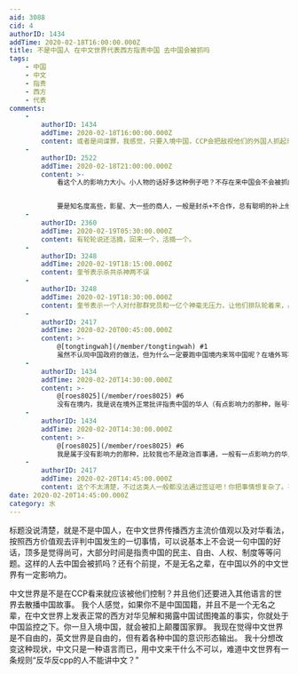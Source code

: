 ```yaml
---
aid: 3088
cid: 4
authorID: 1434
addTime: 2020-02-18T16:00:00.000Z
title: 不是中国人 在中文世界代表西方指责中国 去中国会被抓吗
tags:
    - 中国
    - 中文
    - 指责
    - 西方
    - 代表
comments:
    -
        authorID: 1434
        addTime: 2020-02-18T16:00:00.000Z
        content: 或者是间谍罪，我感觉，只要入境中国，CCP会把敌视他们的外国人抓起来，尽管他们在华并没有任何违法行为。
    -
        authorID: 2522
        addTime: 2020-02-18T21:00:00.000Z
        content: >-
            看这个人的影响力大小。小人物的话好多这种例子吧？不存在来中国会不会被抓的问题，因为入不了境，海关黑名单就卡死了，加拿大的有个华裔模特前些年天天喊中国不民主不自由，然后来参加在海南举办的那个世界小姐大赛，在机场直接被告知不能入境。毕竟这种权利就是主权，也不需要向任何人做什么解释。


            要是知名度高些，影星、大一些的商人，一般是封杀+不合作，总有聪明的补上他们的位置。其实话语权这种东西还是看实力，中文世界的话语权落到有军事经济实力、互联网产业发达、以及市场庞大的CCP手上属于正常现象
    -
        authorID: 2360
        addTime: 2020-02-19T05:30:00.000Z
        content: 有轮轮说还活摘，回来一个，活摘一个。
    -
        authorID: 3248
        addTime: 2020-02-19T18:15:00.000Z
        content: 奎爷表示杀共杀神两不误
    -
        authorID: 3248
        addTime: 2020-02-19T18:30:00.000Z
        content: 奎爷表示一个人对付那群党员和一亿个神毫无压力，让他们排队轮着来，战无不胜
    -
        authorID: 2417
        addTime: 2020-02-20T00:45:00.000Z
        content: >-
            @[tongtingwah](/member/tongtingwah) #1
            虽然不认同中国政府的做法，但为什么一定要跑中国境内来骂中国呢？在墙外骂不好吗？不但安全，同温层还多。
    -
        authorID: 1434
        addTime: 2020-02-20T14:30:00.000Z
        content: >-
            @[roes8025](/member/roes8025) #6
            没有在境内，我是说在境外正常批评指责中国的华人（有点影响力的那种，账号有几万粉丝的那种），一旦入境中国，有极大风险被不人道对待。不是中国籍的华人，为什么他们还要那样做？一不是中国人，二在华无犯罪行为，三是正常批评指责，不是谩骂造谣污蔑。
    -
        authorID: 1434
        addTime: 2020-02-20T14:30:00.000Z
        content: >-
            @[roes8025](/member/roes8025) #6
            我是属于没有影响力的那种，比较我也不是政治百事通，一般有一点影响力的华人政治百事通，只要是批评中国，有朝一日入境中国大几率被不人道对待。我就是看到了最近中国以莫须有理由抓了入境的华人，人家又不是中国国籍，也不是在华从事批评工作，更不算是情报人员。
    -
        authorID: 2417
        addTime: 2020-02-20T14:45:00.000Z
        content: 这个不太清楚，不过这类人一般都没法通过签证吧！你把事情想复杂了。有问题根本不会让你通关的，抓人太麻烦了。还会引起国际纠纷。不划算
date: 2020-02-20T14:45:00.000Z
category: 水
---
```


标题没说清楚，就是不是中国人，在中文世界传播西方主流价值观以及对华看法，按照西方价值观去评判中国发生的一切事情，可以说基本上不会说一句中国的好话，顶多是觉得尚可，大部分时间是指责中国的民主、自由、人权、制度等等问题。这样的人去中国会被抓吗？还有个前提，不是无名之辈，在中国以外的中文世界有一定影响力。

中文世界是不是在CCP看来就应该被他们控制？并且他们还要进入其他语言的世界去散播中国故事。 我个人感觉，如果你不是中国国籍，并且不是一个无名之辈，在中文世界上发表正常的西方对华见解和揭露中国试图掩盖的事实，你就处于中国监控之下。你一旦入境中国，就会被扣上颠覆国家罪。 我现在觉得中文世界是不自由的，英文世界是自由的，但有着各种中国的意识形态输出。 我十分想改变这种现状，中文只是一种语言而已，用中文来干什么不可以，难道中文世界有一条规则“反华反cpp的人不能讲中文？”
